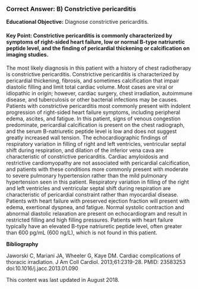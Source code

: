 
### Correct Answer: B) Constrictive pericarditis 

**Educational Objective:** Diagnose constrictive pericarditis.

#### **Key Point:** Constrictive pericarditis is commonly characterized by symptoms of right-sided heart failure, low or normal B-type natriuretic peptide level, and the finding of pericardial thickening or calcification on imaging studies.

The most likely diagnosis in this patient with a history of chest radiotherapy is constrictive pericarditis. Constrictive pericarditis is characterized by pericardial thickening, fibrosis, and sometimes calcification that impair diastolic filling and limit total cardiac volume. Most cases are viral or idiopathic in origin; however, cardiac surgery, chest irradiation, autoimmune disease, and tuberculosis or other bacterial infections may be causes. Patients with constrictive pericarditis most commonly present with indolent progression of right-sided heart failure symptoms, including peripheral edema, ascites, and fatigue. In this patient, signs of venous congestion predominate, pericardial calcification is present on the chest radiograph, and the serum B-natriuretic peptide level is low and does not suggest greatly increased wall tension. The echocardiographic findings of respiratory variation in filling of right and left ventricles, ventricular septal shift during respiration, and dilation of the inferior vena cava are characteristic of constrictive pericarditis.
Cardiac amyloidosis and restrictive cardiomyopathy are not associated with pericardial calcification, and patients with these conditions more commonly present with moderate to severe pulmonary hypertension rather than the mild pulmonary hypertension seen in this patient. Respiratory variation in filling of the right and left ventricles and ventricular septal shift during respiration are characteristic of pericardial constraint rather than myocardial disease.
Patients with heart failure with preserved ejection fraction will present with edema, exertional dyspnea, and fatigue. Normal systolic contraction and abnormal diastolic relaxation are present on echocardiogram and result in restricted filling and high filling pressures. Patients with heart failure typically have an elevated B-type natriuretic peptide level, often greater than 600 pg/mL (600 ng/L), which is not found in this patient.

**Bibliography**

Jaworski C, Mariani JA, Wheeler G, Kaye DM. Cardiac complications of thoracic irradiation. J Am Coll Cardiol. 2013;61:2319-28. PMID: 23583253 doi:10.1016/j.jacc.2013.01.090

This content was last updated in August 2018.